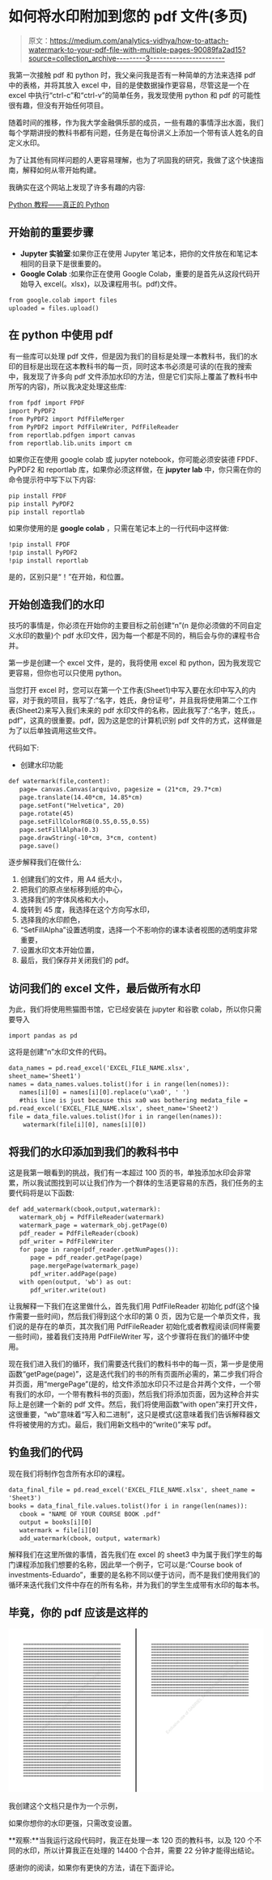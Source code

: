 # 如何将水印附加到您的 pdf 文件(多页)

> 原文：<https://medium.com/analytics-vidhya/how-to-attach-watermark-to-your-pdf-file-with-multiple-pages-90089fa2ad15?source=collection_archive---------3----------------------->

我第一次接触 pdf 和 python 时，我父亲问我是否有一种简单的方法来选择 pdf 中的表格，并将其放入 excel 中，目的是使数据操作更容易，尽管这是一个在 excel 中执行“ctrl-c”和“ctrl-v”的简单任务，我发现使用 python 和 pdf 的可能性很有趣，但没有开始任何项目。

随着时间的推移，作为我大学金融俱乐部的成员，一些有趣的事情浮出水面，我们每个学期讲授的教科书都有问题，任务是在每份讲义上添加一个带有该人姓名的自定义水印。

为了让其他有同样问题的人更容易理解，也为了巩固我的研究，我做了这个快速指南，解释如何从零开始构建。

我确实在这个网站上发现了许多有趣的内容:

[Python 教程——真正的 Python](https://realpython.com/)

## 开始前的重要步骤

*   **Jupyter 实验室**:如果你正在使用 Jupyter 笔记本，把你的文件放在和笔记本相同的目录下是很重要的。
*   **Google Colab** :如果你正在使用 Google Colab，重要的是首先从这段代码开始导入 excel(。xlsx)，以及课程用书(。pdf)文件。

```
from google.colab import files
uploaded = files.upload()
```

## 在 python 中使用 pdf

有一些库可以处理 pdf 文件，但是因为我们的目标是处理一本教科书，我们的水印的目标是出现在这本教科书的每一页，同时这本书必须是可读的(在我的搜索中，我发现了许多向 pdf 文件添加水印的方法，但是它们实际上覆盖了教科书中所写的内容)，所以我决定处理这些库:

```
from fpdf import FPDF
import PyPDF2
from PyPDF2 import PdfFileMerger
from PyPDF2 import PdfFileWriter, PdfFileReader
from reportlab.pdfgen import canvas
from reportlab.lib.units import cm
```

如果你正在使用 google colab 或 jupyter notebook，你可能必须安装德 FPDF、PyPDF2 和 reportlab 库，如果你必须这样做，在 **jupyter lab** 中，你只需在你的命令提示符中写下以下内容:

```
pip install FPDF
pip install PyPDF2
pip install reportlab
```

如果你使用的是 **google colab** ，只需在笔记本上的一行代码中这样做:

```
!pip install FPDF
!pip install PyPDF2
!pip install reportlab
```

是的，区别只是“！”在开始，和位置。

## 开始创造我们的水印

技巧的事情是，你必须在开始你的主要目标之前创建“n”(n 是你必须做的不同自定义水印的数量)个 pdf 水印文件，因为每一个都是不同的，稍后会与你的课程书合并。

第一步是创建一个 excel 文件，是的，我将使用 excel 和 python，因为我发现它更容易，但你也可以只使用 python。

当您打开 excel 时，您可以在第一个工作表(Sheet1)中写入要在水印中写入的内容，对于我的项目，我写了:“名字，姓氏，身份证号”，并且我将使用第二个工作表(Sheet2)来写入我们未来的 pdf 水印文件的名称，因此我写了:“名字，姓氏，。pdf”，这真的很重要。pdf，因为这是您的计算机识别 pdf 文件的方式，这样做是为了以后单独调用这些文件。

代码如下:

*   创建水印功能

```
def watermark(file,content):
   page= canvas.Canvas(arquivo, pagesize = (21*cm, 29.7*cm)
   page.translate(14.40*cm, 14.85*cm)
   page.setFont("Helvetica", 20)
   page.rotate(45)
   page.setFillColorRGB(0.55,0.55,0.55)
   page.setFillAlpha(0.3)
   page.drawString(-10*cm, 3*cm, content)
   page.save()
```

逐步解释我们在做什么:

1.  创建我们的文件，用 A4 纸大小，
2.  把我们的原点坐标移到纸的中心，
3.  选择我们的字体风格和大小，
4.  旋转到 45 度，我选择在这个方向写水印，
5.  选择我的水印颜色，
6.  “SetFillAlpha”设置透明度，选择一个不影响你的课本读者视图的透明度非常重要，
7.  设置水印文本开始位置，
8.  最后，我们保存并关闭我们的 pdf。

## 访问我们的 excel 文件，最后做所有水印

为此，我们将使用熊猫图书馆，它已经安装在 jupyter 和谷歌 colab，所以你只需要导入

```
import pandas as pd
```

这将是创建“n”水印文件的代码。

```
data_names = pd.read_excel('EXCEL_FILE_NAME.xlsx',
sheet_name='Sheet1')
names = data_names.values.tolist()for i in range(len(nomes)):
   names[i][0] = names[i][0].replace(u'\xa0', ' ')
   #this line is just because this xa0 was bothering medata_file = pd.read_excel('EXCEL_FILE_NAME.xlsx', sheet_name='Sheet2')
file = data_file.values.tolist()for i in range(len(names)):
    watermark(file[i][0], names[i][0])
```

## 将我们的水印添加到我们的教科书中

这是我第一眼看到的挑战，我们有一本超过 100 页的书，单独添加水印会非常累，所以我试图找到可以让我们作为一个群体的生活更容易的东西，我们任务的主要代码将是以下函数:

```
def add_watermark(cbook,output,watermark):
   watermark_obj = PdfFileReader(watermark)
   watermark_page = watermark_obj.getPage(0)
   pdf_reader = PdfFileReader(cbook)
   pdf_writer = PdfFileWriter
   for page in range(pdf_reader.getNumPages()):
      page = pdf_reader.getPage(page)
      page.mergePage(watermark_page)
      pdf_writer.addPage(page)
   with open(output, 'wb') as out:
      pdf_writer.write(out)
```

让我解释一下我们在这里做什么，首先我们用 PdfFileReader 初始化 pdf(这个操作需要一些时间)，然后我们得到这个水印的第 0 页，因为它是一个单页文件，我们说的是存在的单页，其次我们用 PdfFileReader 初始化或者教程阅读(同样需要一些时间)，接着我们支持用 PdfFileWriter 写，这个步骤将在我们的循环中使用。

现在我们进入我们的循环，我们需要迭代我们的教科书中的每一页，第一步是使用函数“getPage(page)”，这是迭代我们的书的所有页面所必需的，第二步我们将合并页面，用“mergePage”(是的，给文件添加水印只不过是合并两个文件，一个带有我们的水印，一个带有教科书的页面)，然后我们将添加页面，因为这种合并实际上是创建一个新的 pdf 文件。然后，我们将使用函数“with open”来打开文件，这很重要，“wb”意味着“写入和二进制”，这只是模式(这意味着我们告诉解释器文件将被使用的方式)。最后，我们用新文档中的“write()”来写 pdf。

## 钓鱼我们的代码

现在我们将制作包含所有水印的课程。

```
data_final_file = pd.read_excel('EXCEL_FILE_NAME.xlsx', sheet_name = 'Sheet3')
books = data_final_file.values.tolist()for i in range(len(names)):
   cbook = "NAME OF YOUR COURSE BOOK .pdf"
   output = books[i][0]
   watermark = file[i][0]
   add_watermark(cbook, output, watermark)
```

解释我们在这里所做的事情，首先我们在 excel 的 sheet3 中为属于我们学生的每门课程添加我们想要的名称，因此举一个例子，它可以是:“Course book of investments-Eduardo”，重要的是名称不同以便于访问，而不是我们使用我们的循环来迭代我们文件中存在的所有名称，并为我们的学生生成带有水印的每本书。

## 毕竟，你的 pdf 应该是这样的

![](img/62f728d88a51ed8fb5c23243ac515a48.png)

我创建这个文档只是作为一个示例，

如果你想你的水印更强，只需改变设置。

**观察:**当我运行这段代码时，我正在处理一本 120 页的教科书，以及 120 个不同的水印，所以计算我正在处理的 14400 个合并，需要 22 分钟才能得出结论。

感谢你的阅读，如果你有更快的方法，请在下面评论。